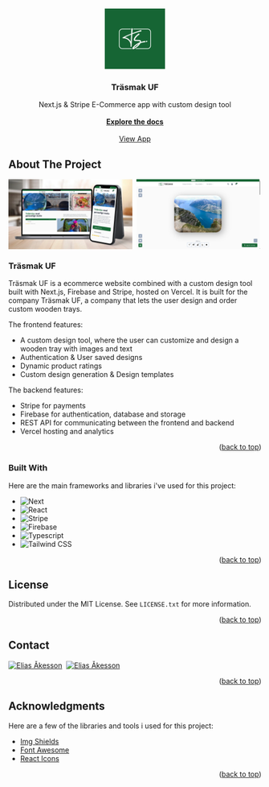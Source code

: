 <a name="readme-top"></a>

<!-- PROJECT LOGO -->
<br />
<div align="center">
  <a href="https://github.com/eliasakesson/trasmak-uf">
    <img src="https://raw.githubusercontent.com/eliasakesson/Trasmak-UF/main/public/images/logo-big.png" alt="Logo" width="120" height="120">
  </a>

  <h3 align="center">Träsmak UF</h3>

  <p align="center">
    Next.js & Stripe E-Commerce app with custom design tool
    <br />
    <br />
    <a href="https://github.com/eliasakesson/trasmak-uf"><strong>Explore the docs</strong></a>
    <br />
    <br />
    <a href="https://www.trasmakuf.se">View App</a>
  </p>
</div>

<!-- ABOUT THE PROJECT -->

## About The Project

<div style="display:flex;gap:8px">
  <img src="https://raw.githubusercontent.com/eliasakesson/Trasmak-UF/main/public/images/mockup.png" alt="" width="49%" />
  <img src="https://raw.githubusercontent.com/eliasakesson/Trasmak-UF/main/public/images/designer.png" alt="" width="49%" />
</div>

### Träsmak UF

Träsmak UF is a ecommerce website combined with a custom design tool built with Next.js, Firebase and Stripe, hosted on Vercel. It is built for the company Träsmak UF, a company that lets the user design and order custom wooden trays.

The frontend features:

-   A custom design tool, where the user can customize and design a wooden tray with images and text
-   Authentication & User saved designs
-   Dynamic product ratings
-   Custom design generation & Design templates

The backend features:

-   Stripe for payments
-   Firebase for authentication, database and storage
-   REST API for communicating between the frontend and backend
-   Vercel hosting and analytics

<p align="right">(<a href="#readme-top">back to top</a>)</p>

### Built With

Here are the main frameworks and libraries i've used for this project:

-   ![Next][Next.js]
-   ![React][React.js]
-   ![Stripe][Stripe]
-   ![Firebase][Firebase]
-   ![Typescript][Typescript]
-   ![Tailwind CSS][Tailwind]

<p align="right">(<a href="#readme-top">back to top</a>)</p>

<!-- LICENSE -->

## License

Distributed under the MIT License. See `LICENSE.txt` for more information.

<p align="right">(<a href="#readme-top">back to top</a>)</p>

<!-- CONTACT -->

## Contact

<div style="display:flex;gap:8px"> 
  <a href="https://www.linkedin.com/in/eliasakesson/" target="blank"><img align="center" src="https://upload.wikimedia.org/wikipedia/commons/thumb/c/ca/LinkedIn_logo_initials.png/800px-LinkedIn_logo_initials.png" alt="Elias Åkesson" height="40" width="40"/></a>
  <a href="https://github.com/eliasakesson" target="blank"><img align="center" src="https://raw.githubusercontent.com/rahuldkjain/github-profile-readme-generator/master/src/images/icons/Social/github.svg" alt="Elias Åkesson" height="40" width="40" /></a>
</div>

<p align="right">(<a href="#readme-top">back to top</a>)</p>

<!-- ACKNOWLEDGMENTS -->

## Acknowledgments

Here are a few of the libraries and tools i used for this project:

-   [Img Shields](https://shields.io)
-   [Font Awesome](https://fontawesome.com)
-   [React Icons](https://react-icons.github.io/react-icons/search)

<p align="right">(<a href="#readme-top">back to top</a>)</p>

<!-- MARKDOWN LINKS & IMAGES -->

[logo]: public/images/logo.png
[product-screenshot]: public/images/home-page.png
[Next.js]: https://img.shields.io/badge/next.js-000000?style=for-the-badge&logo=nextdotjs&logoColor=white
[React.js]: https://img.shields.io/badge/React-20232A?style=for-the-badge&logo=react&logoColor=61DAFB
[Stripe]: https://img.shields.io/badge/Stripe-5433FF?style=for-the-badge&logo=stripe&logoColor=white
[Firebase]: https://img.shields.io/badge/FireBase-FFCB2B?style=for-the-badge&logo=firebase&logoColor=black
[Typescript]: https://img.shields.io/badge/typescript-%23007ACC.svg?style=for-the-badge&logo=typescript&logoColor=white
[Tailwind]: https://img.shields.io/badge/Tailwind_CSS-1CC6FF?style=for-the-badge&logo=tailwindcss&logoColor=white
